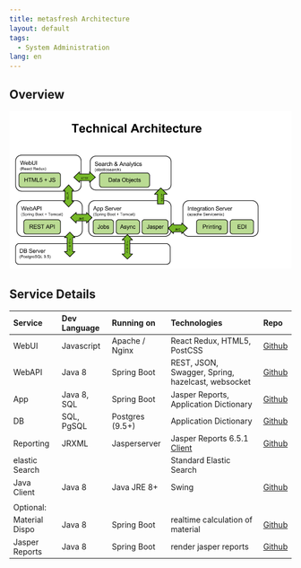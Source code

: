 ```yaml
---
title: metasfresh Architecture
layout: default
tags:
  - System Administration
lang: en
---
```

## Overview

![architecture](../../images/metasfresh_architecture.png)

## Service Details

| Service     | Dev Language     | Running on | Technologies | Repo
| :------------- | :------------- | :------------- | :------------- |  :------------- |
| WebUI        | Javascript        | Apache / Nginx | React Redux, HTML5, PostCSS | [Github](https://github.com/metasfresh/metasfresh-webui-frontend)
| WebAPI        | Java 8      | Spring Boot |REST, JSON, Swagger, Spring, hazelcast, websocket| [Github](https://github.com/metasfresh/metasfresh-webui)
| App         | Java 8, SQL       | Spring Boot | Jasper Reports, Application Dictionary| [Github](https://github.com/metasfresh/metasfresh)
| DB         | SQL, PgSQL       | Postgres (9.5+) | Application Dictionary | [Github](https://github.com/metasfresh/metasfresh)
| Reporting | JRXML | Jasperserver  | Jasper Reports 6.5.1 [Client](https://community.jaspersoft.com/project/jaspersoft-studio/releases#project_releases-old-1)| [Github](https://github.com/metasfresh/metasfresh/tree/master/de.metas.fresh/de.metas.fresh.base/src/main/jasperreports/de/metas)
| elastic Search | |  | Standard Elastic Search | 
| Java Client| Java 8 | Java JRE 8+ | Swing | [Github](https://github.com/metasfresh/metasfresh)
||
| Optional: |
| Material Dispo         | Java 8       | Spring Boot | realtime calculation of material | [Github](https://github.com/metasfresh/metasfresh)
| Jasper Reports         | Java 8       | Spring Boot | render jasper reports | [Github](https://github.com/metasfresh/metasfresh)
